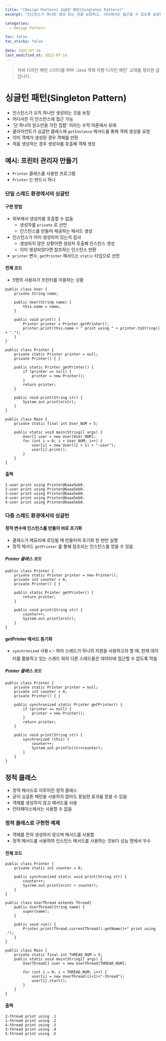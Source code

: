 ```yaml
---
title: "[Design Pattern] 싱글턴 패턴(Singleton Pattern)"
excerpt: "인스턴스가 하나만 생성 되는 것을 보장하고, 어디에서든 접근할 수 있도록 보장하는 디자인 패턴"

categories:
  - Design Pattern

toc: false
toc_sticky: false
 
date: 2022-07-14
last_modified_at: 2022-07-14
---
```


> 자바 디자인 패턴 스터디를 하며 'Java 객체 지향 디자인 패턴' 교재를 정리한 글입니다.

# 싱글턴 패턴(Singleton Pattern)

- 인스턴스가 오직 하나만 생성되는 것을 보장  
- 어디서든 이 인스턴스에 접근 가능  
- '단 하나의 원소만을 가진 집합' 이라는 수학 이론에서 유래  
- 클라이언트가 싱글턴 클래스에 `getInstance` 메서드를 통해 객체 생성을 요청  
- 이미 객체가 생성된 경우 객체를 반환  
- 처음 생성하는 경우 생성자를 호출해 객체 생성  

## 예시: 프린터 관리자 만들기

- `Printer` 클래스를 사용한 프로그램  
- `Printer` 는 반드시 하나  

### 단일 스레드 환경에서의 싱글턴

#### 구현 방법

- 외부에서 생성자를 호출할 수 없음  
  - 생성자를 `private` 로 선언  
  - 인스턴스를 만들어 제공하는 메서드 생성  
- 인스턴스가 이미 생성되어 있는지 검사  
  - 생성되지 않은 상황이면 생성자 호출해 인스턴스 생성  
  - 이미 생성되었다면 참조하는 인스턴스 반환  
- `printer` 변수, `getPrinter` 메서드는 `static` 타입으로 선언  

#### 전체 코드

- 5명의 사용자가 프린터를 이용하는 상황  

```
public class User {
    private String name;

    public User(String name) {
        this.name = name;
    }

    public void print() {
        Printer printer = Printer.getPrinter();
        printer.print(this.name + " print using " + printer.toString() + ".");
    }
}

public class Printer {
    private static Printer printer = null;
    private Printer() { }

    public static Printer getPrinter() {
        if (printer == null) {
            printer = new Printer();
        }
        return printer;
    }

    public void print(String str) {
        System.out.println(str);
    }
}

public class Main {
    private static final int User_NUM = 5;

    public static void main(String[] args) {
        User[] user = new User[User_NUM];
        for (int i = 0; i < User_NUM; i++) {
            user[i] = new User((i + 1) + "-user");
            user[i].print();
        }
    }
}
```

#### 출력

```
1-user print using Printer@6aaa5eb0.
2-user print using Printer@6aaa5eb0.
3-user print using Printer@6aaa5eb0.
4-user print using Printer@6aaa5eb0.
5-user print using Printer@6aaa5eb0.
```

### 다중 스레드 환경에서의 싱글턴

#### 정적 변수에 인스턴스를 만들어 바로 초기화

- 클래스가 메모리에 로딩될 때 만들어져 초기화 한 번만 실행  
- 정적 메서드 `getPrinter` 를 통해 참조되는 인스턴스를 얻을 수 있음  

##### Printer 클래스 코드

```
public class Printer {
    private static Printer printer = new Printer();
    private int counter = 0;
    private Printer() { }

    public static Printer getPrinter() {
        return printer;
    }

    public void print(String str) {
        counter++;
        System.out.println(str);
    }
}
```

#### getPrinter 메서드 동기화

- `synchronized` 사용 👉 여러 스레드가 하나의 자원을 사용하고자 할 때, 현재 데이터를 활용하고 있는 스레드 외의 다른 스레드들은 데이터에 접근할 수 없도록 막음  

##### Printer 클래스 코드

```
public class Printer {
    private static Printer printer = null;
    private int counter = 0;
    private Printer() { }

    public synchronized static Printer getPrinter() {
        if (printer == null) {
            printer = new Printer();
        }
        return printer;
    }

    public void print(String str) {
        synchronized (this) {
            counter++;
            System.out.println(str+counter);
        }
    }
}
```

## 정적 클래스

- 정적 메서드로 이루어진 정적 클래스  
- 굳이 싱글톤 패턴을 사용하지 않아도 동일한 효과를 얻을 수 있음  
- 객체를 생성하지 않고 메서드를 사용  
- 인터페이스에서는 사용할 수 없음  

### 정적 클래스로 구현한 예제

- 객체를 전혀 생성하지 않으며 메서드를 사용함  
- 정적 메서드를 사용하여 인스턴스 메서드를 사용하는 것보다 성능 면에서 우수  

#### 전체 코드

```
public class Printer {
    private static int counter = 0;

    public synchronized static void print(String str) {
        counter++;
        System.out.println(str + counter);
    }
}

public class UserThread extends Thread{
    public UserThread(String name) {
        super(name);
    }

    public void run() {
        Printer.print(Thread.currentThread().getName()+" print using .");
    }
}

public class Main {
    private static final int THREAD_NUM = 5;
    public static void main(String[] args) {
        UserThread[] user = new UserThread[THREAD_NUM];

        for (int i = 0; i < THREAD_NUM; i++) {
            user[i] = new UserThread((i+1)+"-thread");
            user[i].start();
        }
    }
}
```

#### 출력

```
2-thread print using .1
1-thread print using .2
4-thread print using .3
3-thread print using .4
5-thread print using .5
```
